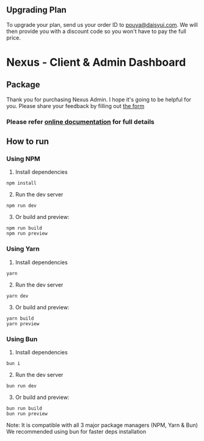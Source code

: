 ## Upgrading Plan

To upgrade your plan, send us your order ID to pouya@daisyui.com.
We will then provide you with a discount code so you won't have to pay the full price.

# Nexus - Client & Admin Dashboard

## Package

Thank you for purchasing Nexus Admin. I hope it's going to be helpful for you.
Please share your feedback by filling out [the form](https://forms.gle/UeX3jgsjFNFcZsq9A)

### Please refer [online documentation](https://nexus.daisyui.com/docs/) for full details

## How to run

### Using NPM

1. Install dependencies

```
npm install
```

2. Run the dev server

```
npm run dev
```

3. Or build and preview:

```
npm run build
npm run preview
```

### Using Yarn

1. Install dependencies

```
yarn
```

2. Run the dev server

```
yarn dev
```

3. Or build and preview:

```
yarn build
yarn preview
```

### Using Bun

1. Install dependencies

```
bun i
```

2. Run the dev server

```
bun run dev
```

3. Or build and preview:

```
bun run build
bun run preview
```

Note: It is compatible with all 3 major package managers (NPM, Yarn & Bun)
We recommended using bun for faster deps installation

